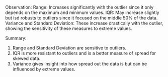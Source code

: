 Observation:
Range: Increases significantly with the outlier since it only depends on the maximum and minimum values.
IQR: May increase slightly but isd robusts to outliers since it focused on the middle 50% of the data.
Variance and Standard Deviation: These increase drastically with the outlier, showing the sensitivity of these measures to extreme values.

Summary:
1. Range and Standard Deviation are sensitive to outliers.
2. IQR is more resistant to outliers and is a better measure of spread for skewed data.
3. Variance gives insight into how spread out the data is but can be influenced by extreme values.